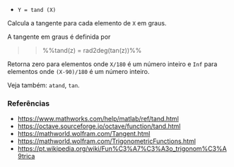 - `Y = tand (X)`

Calcula a tangente para cada elemento de `X` em graus.

A tangente em graus é definida por

> > %%tand(z) = rad2deg(tan(z))%%

Retorna zero para elementos onde `X/180` é um número inteiro e `Inf` para
elementos onde `(X-90)/180` é um número inteiro.

Veja também: `atand`, `tan`.

### Referências

- https://www.mathworks.com/help/matlab/ref/tand.html
- https://octave.sourceforge.io/octave/function/tand.html
- https://mathworld.wolfram.com/Tangent.html
- https://mathworld.wolfram.com/TrigonometricFunctions.html
- https://pt.wikipedia.org/wiki/Fun%C3%A7%C3%A3o_trigonom%C3%A9trica
